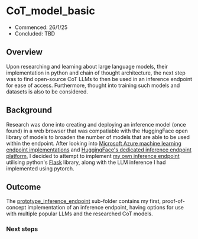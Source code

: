 # CoT_model_basic
- Commenced: 26/1/25
- Concluded: TBD

## Overview
Upon researching and learning about large language models, their implementation in python and chain of thought architecture, the next step was to find open-source CoT LLMs to then be used in an inference endpoint for ease of access. Furthermore, thought into training such models and datasets is also to be considered.

## Background
Research was done into creating and deploying an inference model (once found) in a web browser that was compatiable with the HuggingFace open library of models to broaden the number of models that are able to be used within the endpoint. After looking into [Microsoft Azure machine learning endpoint implementations](https://learn.microsoft.com/en-us/azure/machine-learning/concept-endpoints?view=azureml-api-2) and [HuggingFace's dedicated inference endpoint platform](https://huggingface.co/inference-endpoints/dedicated), I decided to attempt to implement [my own inference endpoint](./prototype_inference_endpoint/) utilising python's [Flask](https://flask.palletsprojects.com/en/stable/) library, along with the LLM inference I had implemented using pytorch.

## Outcome
The [prototype_inference_endpoint](./prototype_inference_endpoint/) sub-folder contains my first, proof-of-concept implementation of an inference endpoint, having options for use with multiple popular LLMs and the researched CoT models. 

### Next steps